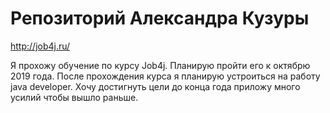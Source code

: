 # Репозиторий Александра Кузуры
http://job4j.ru/


Я прохожу обучение по курсу Job4j. Планирую пройти его к октябрю 2019 года.
После прохождения курса я планирую устроиться на работу java developer.
Хочу достигнуть цели до конца года приложу много усилий чтобы вышло раньше.


